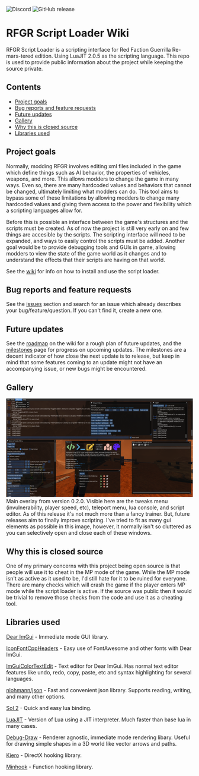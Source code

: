 ![Discord](https://img.shields.io/discord/254065019807858689.svg?label=Official%20Red%20Faction%20Discord) ![GitHub release](https://img.shields.io/github/release-pre/moneyl/RFGR-Script-Loader-Wiki.svg)

# RFGR Script Loader Wiki
  RFGR Script Loader is a scripting interface for Red Faction Guerrilla Re-mars-tered edition. Using LuaJIT 2.0.5 as the scripting language. This repo is used to provide public information about the project while keeping the source private. 

## Contents
- [Project goals](https://github.com/Moneyl/RFGR-Script-Loader-Wiki#project-goals) 
- [Bug reports and feature requests](https://github.com/Moneyl/RFGR-Script-Loader-Wiki#bugs-and-feature-requests)
- [Future updates](https://github.com/Moneyl/RFGR-Script-Loader-Wiki#future-updates)
- [Gallery](https://github.com/Moneyl/RFGR-Script-Loader-Wiki#gallery) 
- [Why this is closed source](https://github.com/Moneyl/RFGR-Script-Loader-Wiki#why-this-is-closed-source)
- [Libraries used](https://github.com/Moneyl/RFGR-Script-Loader-Wiki#libraries-used)


## Project goals
  Normally, modding RFGR involves editing xml files included in the game which define things such as AI behavior, the properties of vehicles, weapons, and more. This allows modders to change the game in many ways. Even so, there are many hardcoded values and behaviors that cannot be changed, ultimately limiting what modders can do. This tool aims to bypass some of these limitations by allowing modders to change many hardcoded values and giving them access to the power and flexibility which a scripting languages allow for.

  Before this is possible an interface between the game's structures and the scripts must be created. As of now the project is still very early on and few things are accesible by the scripts. The scripting interface will need to be expanded, and ways to easily control the scripts must be added. Another goal would be to provide debugging tools and GUIs in game, allowing modders to view the state of the game world as it changes and to understand the effects that their scripts are having on that world.

See the [wiki](https://github.com/Moneyl/RFGR-Script-Loader-Wiki/wiki) for info on how to install and use the script loader.

## Bug reports and feature requests
See the [issues](https://github.com/Moneyl/RFGR-Script-Loader-Wiki/issues) section and search for an issue which already describes your bug/feature/question. If you can't find it, create a new one.

## Future updates
See the [roadmap](https://github.com/Moneyl/RFGR-Script-Loader-Wiki/wiki/Roadmap) on the wiki for a rough plan of future updates, and the [milestones](https://github.com/Moneyl/RFGR-Script-Loader-Wiki/milestones) page for progress on upcoming updates. The milestones are a decent indicator of how close the next update is to release, but keep in mind that some features coming to an update might not have an accompanying issue, or new bugs might be encountered. 

## Gallery
![alt text](https://github.com/Moneyl/RFGR-Script-Loader-Wiki/blob/master/Images/0.2.0%20Overlay1.png "Main overlay example from 0.2.0")
Main overlay from version 0.2.0. Visible here are the tweaks menu (invulnerability, player speed, etc), teleport menu, lua console, and script editor. As of this release it's not much more than a fancy trainer. But, future releases aim to finally improve scripting. I've tried to fit as many gui elements as possible in this image, however, it normally isn't so cluttered as you can selectively open and close each of these windows.

## Why this is closed source
  One of my primary concerns with this project being open source is that people will use it to cheat in the MP mode of the game. While the MP mode isn't as active as it used to be, I'd still hate for it to be ruined for everyone. There are many checks which will crash the game if the player enters MP mode while the script loader is active. If the source was public then it would be trivial to remove those checks from the code and use it as a cheating tool.

## Libraries used
[Dear ImGui](https://github.com/ocornut/imgui) - Immediate mode GUI library.

[IconFontCppHeaders](https://github.com/juliettef/IconFontCppHeaders) - Easy use of FontAwesome and other fonts with Dear ImGui.

[ImGuiColorTextEdit](https://github.com/BalazsJako/ImGuiColorTextEdit) - Text editor for Dear ImGui. Has normal text editor features like undo, redo, copy, paste, etc and syntax highlighting for several languages.

[nlohmann/json](https://github.com/nlohmann/json) - Fast and convenient json library. Supports reading, writing, and many other options.

[Sol 2](https://github.com/ThePhD/sol2/) - Quick and easy lua binding.

[LuaJIT](https://github.com/LuaJIT/LuaJIT) - Version of Lua using a JIT interpreter. Much faster than base lua in many cases.

[Debug-Draw](https://github.com/glampert/debug-draw) - Renderer agnostic, immediate mode rendering libary. Useful for drawing simple shapes in a 3D world like vector arrows and paths.

[Kiero](https://github.com/Rebzzel/kiero) - DirectX hooking library.

[Minhook](https://github.com/TsudaKageyu/minhook) - Function hooking library.
